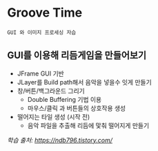# Groove Time
`GUI 와 이미지 프로세싱 자습`

## GUI를 이용해 리듬게임을 만들어보기
- JFrame GUI 기반
- JLayer를 Build path해서 음악을 넣을수 잇게 만들기
- 창/버튼/백그라운드 그리기
  - Double Buffering 기법 이용
  - 마우스/클릭 과 버튼들의 상호작용 생성
- 떨어지는 타일 생성 (시작 전)
  - 음악 파일을 추출해 리듬에 맟춰 떨어지게 만들기 



_학습 출처: https://ndb796.tistory.com/_
